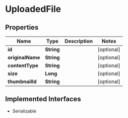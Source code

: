 

# UploadedFile


## Properties

| Name | Type | Description | Notes |
|------------ | ------------- | ------------- | -------------|
|**id** | **String** |  |  [optional] |
|**originalName** | **String** |  |  [optional] |
|**contentType** | **String** |  |  [optional] |
|**size** | **Long** |  |  [optional] |
|**thumbnailId** | **String** |  |  [optional] |


## Implemented Interfaces

* Serializable


